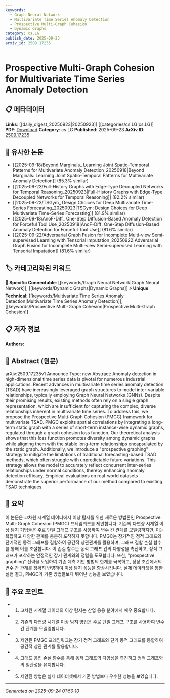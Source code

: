 ```yaml
---
keywords:
  - Graph Neural Network
  - Multivariate Time Series Anomaly Detection
  - Prospective Multi-Graph Cohesion
  - Dynamic Graphs
category: cs.LG
publish_date: 2025-09-23
arxiv_id: 2509.17235
---
```


<!-- KEYWORD_LINKING_METADATA:
{
  "processed_timestamp": "2025-09-24T01:50:10.993935",
  "vocabulary_version": "1.0",
  "selected_keywords": [
    "Graph Neural Network",
    "Multivariate Time Series Anomaly Detection",
    "Prospective Multi-Graph Cohesion",
    "Dynamic Graphs"
  ],
  "rejected_keywords": [],
  "similarity_scores": {
    "Graph Neural Network": 0.8,
    "Multivariate Time Series Anomaly Detection": 0.75,
    "Prospective Multi-Graph Cohesion": 0.78,
    "Dynamic Graphs": 0.7
  },
  "extraction_method": "AI_prompt_based",
  "budget_applied": true,
  "candidates_json": {
    "candidates": [
      {
        "surface": "Graph Neural Networks",
        "canonical": "Graph Neural Network",
        "aliases": [
          "GNN",
          "Graph Networks"
        ],
        "category": "specific_connectable",
        "rationale": "Graph Neural Networks are central to the proposed framework and connect well with existing research on graph-based anomaly detection.",
        "novelty_score": 0.3,
        "connectivity_score": 0.9,
        "specificity_score": 0.85,
        "link_intent_score": 0.8
      },
      {
        "surface": "Multivariate Time Series Anomaly Detection",
        "canonical": "Multivariate Time Series Anomaly Detection",
        "aliases": [
          "TSAD",
          "Time Series Anomaly Detection"
        ],
        "category": "unique_technical",
        "rationale": "This is a specific application area that the paper addresses, providing a unique context for the proposed methods.",
        "novelty_score": 0.7,
        "connectivity_score": 0.6,
        "specificity_score": 0.9,
        "link_intent_score": 0.75
      },
      {
        "surface": "Prospective Multi-Graph Cohesion",
        "canonical": "Prospective Multi-Graph Cohesion",
        "aliases": [
          "PMGC"
        ],
        "category": "unique_technical",
        "rationale": "The proposed framework is novel and central to the paper's contribution, offering a new approach to anomaly detection.",
        "novelty_score": 0.85,
        "connectivity_score": 0.55,
        "specificity_score": 0.95,
        "link_intent_score": 0.78
      },
      {
        "surface": "Dynamic Graphs",
        "canonical": "Dynamic Graphs",
        "aliases": [
          "Instance-wise Dynamic Graphs"
        ],
        "category": "specific_connectable",
        "rationale": "Dynamic graphs are a key component of the proposed method, linking to broader research on time-varying graph structures.",
        "novelty_score": 0.5,
        "connectivity_score": 0.75,
        "specificity_score": 0.8,
        "link_intent_score": 0.7
      }
    ],
    "ban_list_suggestions": [
      "method",
      "performance",
      "experiment"
    ]
  },
  "decisions": [
    {
      "candidate_surface": "Graph Neural Networks",
      "resolved_canonical": "Graph Neural Network",
      "decision": "linked",
      "scores": {
        "novelty": 0.3,
        "connectivity": 0.9,
        "specificity": 0.85,
        "link_intent": 0.8
      }
    },
    {
      "candidate_surface": "Multivariate Time Series Anomaly Detection",
      "resolved_canonical": "Multivariate Time Series Anomaly Detection",
      "decision": "linked",
      "scores": {
        "novelty": 0.7,
        "connectivity": 0.6,
        "specificity": 0.9,
        "link_intent": 0.75
      }
    },
    {
      "candidate_surface": "Prospective Multi-Graph Cohesion",
      "resolved_canonical": "Prospective Multi-Graph Cohesion",
      "decision": "linked",
      "scores": {
        "novelty": 0.85,
        "connectivity": 0.55,
        "specificity": 0.95,
        "link_intent": 0.78
      }
    },
    {
      "candidate_surface": "Dynamic Graphs",
      "resolved_canonical": "Dynamic Graphs",
      "decision": "linked",
      "scores": {
        "novelty": 0.5,
        "connectivity": 0.75,
        "specificity": 0.8,
        "link_intent": 0.7
      }
    }
  ]
}
-->

# Prospective Multi-Graph Cohesion for Multivariate Time Series Anomaly Detection

## 📋 메타데이터

**Links**: [[daily_digest_20250923|20250923]] [[categories/cs.LG|cs.LG]]
**PDF**: [Download](https://arxiv.org/pdf/2509.17235.pdf)
**Category**: cs.LG
**Published**: 2025-09-23
**ArXiv ID**: [2509.17235](https://arxiv.org/abs/2509.17235)

## 🔗 유사한 논문
- [[2025-09-18/Beyond Marginals_ Learning Joint Spatio-Temporal Patterns for Multivariate Anomaly Detection_20250918|Beyond Marginals: Learning Joint Spatio-Temporal Patterns for Multivariate Anomaly Detection]] (85.3% similar)
- [[2025-09-23/Full-History Graphs with Edge-Type Decoupled Networks for Temporal Reasoning_20250923|Full-History Graphs with Edge-Type Decoupled Networks for Temporal Reasoning]] (82.2% similar)
- [[2025-09-23/TSGym_ Design Choices for Deep Multivariate Time-Series Forecasting_20250923|TSGym: Design Choices for Deep Multivariate Time-Series Forecasting]] (81.9% similar)
- [[2025-09-18/AnoF-Diff_ One-Step Diffusion-Based Anomaly Detection for Forceful Tool Use_20250918|AnoF-Diff: One-Step Diffusion-Based Anomaly Detection for Forceful Tool Use]] (81.6% similar)
- [[2025-09-22/Adversarial Graph Fusion for Incomplete Multi-view Semi-supervised Learning with Tensorial Imputation_20250922|Adversarial Graph Fusion for Incomplete Multi-view Semi-supervised Learning with Tensorial Imputation]] (81.6% similar)

## 🏷️ 카테고리화된 키워드
**🔗 Specific Connectable**: [[keywords/Graph Neural Network|Graph Neural Network]], [[keywords/Dynamic Graphs|Dynamic Graphs]]
**⚡ Unique Technical**: [[keywords/Multivariate Time Series Anomaly Detection|Multivariate Time Series Anomaly Detection]], [[keywords/Prospective Multi-Graph Cohesion|Prospective Multi-Graph Cohesion]]

## 📋 저자 정보

**Authors:** 

## 📄 Abstract (원문)

arXiv:2509.17235v1 Announce Type: new 
Abstract: Anomaly detection in high-dimensional time series data is pivotal for numerous industrial applications. Recent advances in multivariate time series anomaly detection (TSAD) have increasingly leveraged graph structures to model inter-variable relationships, typically employing Graph Neural Networks (GNNs). Despite their promising results, existing methods often rely on a single graph representation, which are insufficient for capturing the complex, diverse relationships inherent in multivariate time series. To address this, we propose the Prospective Multi-Graph Cohesion (PMGC) framework for multivariate TSAD. PMGC exploits spatial correlations by integrating a long-term static graph with a series of short-term instance-wise dynamic graphs, regulated through a graph cohesion loss function. Our theoretical analysis shows that this loss function promotes diversity among dynamic graphs while aligning them with the stable long-term relationships encapsulated by the static graph. Additionally, we introduce a "prospective graphing" strategy to mitigate the limitations of traditional forecasting-based TSAD methods, which often struggle with unpredictable future variations. This strategy allows the model to accurately reflect concurrent inter-series relationships under normal conditions, thereby enhancing anomaly detection efficacy. Empirical evaluations on real-world datasets demonstrate the superior performance of our method compared to existing TSAD techniques.

## 📝 요약

이 논문은 고차원 시계열 데이터에서 이상 탐지를 위한 새로운 방법론인 Prospective Multi-Graph Cohesion (PMGC) 프레임워크를 제안합니다. 기존의 다변량 시계열 이상 탐지 기법들은 주로 단일 그래프 구조를 사용하여 변수 간 관계를 모델링하지만, 이는 복잡하고 다양한 관계를 충분히 포착하지 못합니다. PMGC는 장기적인 정적 그래프와 단기적인 동적 그래프를 결합하여 공간적 상관관계를 활용하며, 그래프 결합 손실 함수를 통해 이를 조절합니다. 이 손실 함수는 동적 그래프 간의 다양성을 촉진하고, 정적 그래프가 포착하는 안정적인 장기 관계와의 정렬을 도모합니다. 또한, "prospective graphing" 전략을 도입하여 기존 예측 기반 방법의 한계를 극복하고, 정상 조건에서의 변수 간 관계를 정확히 반영하여 이상 탐지 성능을 향상시킵니다. 실제 데이터셋을 통한 실험 결과, PMGC가 기존 방법들보다 뛰어난 성능을 보였습니다.

## 🎯 주요 포인트

- 1. 고차원 시계열 데이터의 이상 탐지는 산업 응용 분야에서 매우 중요합니다.
- 2. 기존의 다변량 시계열 이상 탐지 방법은 주로 단일 그래프 구조를 사용하여 변수 간 관계를 모델링합니다.
- 3. 제안된 PMGC 프레임워크는 장기 정적 그래프와 단기 동적 그래프를 통합하여 공간적 상관 관계를 활용합니다.
- 4. 그래프 응집 손실 함수를 통해 동적 그래프의 다양성을 촉진하고 정적 그래프와의 일관성을 유지합니다.
- 5. 제안된 방법은 실제 데이터셋에서 기존 방법보다 우수한 성능을 보였습니다.


---

*Generated on 2025-09-24 01:50:10*